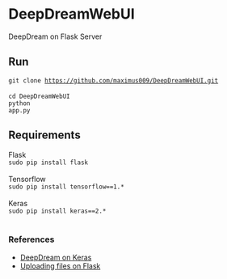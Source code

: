 # DeepDreamWebUI
DeepDream on Flask Server

## Run
<code>git clone https://github.com/maximus009/DeepDreamWebUI.git </code><br>
<code>cd DeepDreamWebUI</code><br>
<code>python app.py</code><br>

## Requirements
Flask<br>
<code>sudo pip install flask</code><br><br>
Tensorflow<br>
<code>sudo pip install tensorflow==1.\*</code><br><br>
Keras<br>
<code>sudo pip install keras==2.\*</code><br><br>

### References
<ul>
<li><a href="https://github.com/fchollet/keras/blob/master/examples/deep_dream.py" target=_blank >DeepDream on Keras</a></li>
<li><a href="http://flask.pocoo.org/docs/0.12/patterns/fileuploads/" target=_blank >Uploading files on Flask</a></li>
</ul>
